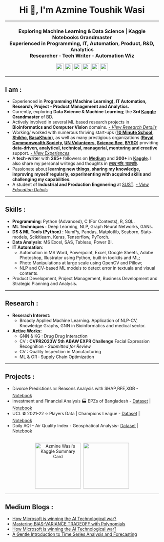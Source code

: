 <h1 align="center">Hi 👋, I'm Azmine Toushik Wasi</h1>

---
<h3 align="center">
Exploring Machine Learning & Data Science | Kaggle Notebooks Grandmaster </br> 
Experienced in Programming, IT, Automation, Product, R&D, Analytics </br> 
Researcher - Tech Writer - Automation Wiz
</h3>

<p align=center>
<a href="https://www.linkedin.com/in/azmine-toushik-wasi/"><img height="25" src="https://img.shields.io/badge/Linkedin-%2920beff"></a>
<a href="https://www.kaggle.com/azminetoushikwasi"><img height="25" src="https://img.shields.io/badge/Kaggle-%2320beff"></a>
<a href="https://azminewasi.github.io"><img height="25" src="https://img.shields.io/badge/Website-%1020beff"></a>
<a href="https://medium.com/@azmine_wasi"><img height="25" src="https://img.shields.io/badge/Medium-%1020beff"></a>
<a href="https://www.researchgate.net/profile/Azmine-Toushik-Wasi/"><img height="25" src="https://img.shields.io/badge/ResearchGate-%2320beff"></a>
<a href="https://www.facebook.com/cholche.gari.zatrabari/"><img height="25" src="https://img.shields.io/badge/Facebook-%2920beff"></a>
</p>

---
## **I am** :
- Experienced in **Programming (Machine Learning), IT Automation, Research, Project - Product Management and Analytics.**
- Currently, exploring **Data Science & Machine Learning**; the **3rd [Kaggle](https://www.kaggle.com/azminetoushikwasi/) Grandmaster** of BD.
- Actively involved in several ML based research projects in **Bioinformatics and Computer Vision** domains. [*- View Research Details*](https://azminewasi.github.io/#research)
- Working/ worked with numerous thriving start-ups (**[10 Minute School](https://10minuteschool.com/), [Shikho](https://shikho.tech/), [BasaKhujo](https://www.basakhujo.com/)**), as well as many prestigious organizations (**[Royal Commonwealth Society](https://www.linkedin.com/company/royal-commonwealth-society/), [UN Volunteers](https://www.linkedin.com/company/united-nations-volunteers/), [Science Bee](https://www.sciencebee.com.bd/), [BYSO](https://www.linkedin.com/company/byso-bd/)**) providing **data-driven, analytical, technical, managerial, mentoring and creative** support. [*- View Experiences*](https://azminewasi.github.io/#resume) </br>
- A **tech-write**r with **265+** followers on [**Medium**](https://medium.com/@azmine_wasi) and **300+** in [**Kaggle**](https://www.kaggle.com/azminetoushikwasi/). I also share my personal writngs and thoughts in [**চলছে গাড়ি, যাত্রাবাড়ি**](https://www.facebook.com/cholche.gari.zatrabari/).
- Passionate about **learning new things, sharing my knowledge, improving myself regularly, experimenting with acquired skills and challenging my capabilities**.
- A student of **Industrial and Production Engnnering** at [SUST](https://www.sust.edu/). [*- View Education Details*](https://azminewasi.github.io/#education)

---

## **Skills** :
- **Programming**: Python (Advanced), C (For Contests), R, SQL.
- **ML Techniques** : Deep Learning, NLP, Graph Neural Networks, GANs.
- **DS & ML Tools (Python)** : NumPy, Pandas, Matplotlib, Seaborn, Stats-models, Scikitlearn, Keras, Tensorflow, PyTorch.
- **Data Analysis**: MS Excel, SAS, Tableau, Power BI.
- **IT Automation**: 
  - Automation in MS Word, Powerpoint, Excel, Google Sheets, Adobe Photoshop, Illustrator using Python, built-in toolkits and ML; 
  - Photo Manipulations at large scale using OpenCV and Pillow; 
  - NLP and CV-based ML models to detect error in textuala and visual contents.
- Product Development, Project Management, Business Development and Strategic Planning and Analysis.

---

## **Research** :
- **Reserach Interest:** 
  - Broadly Applied Machine Learning. Application of NLP-CV, Knowledge Graphs, GNN in Bioinformatics and medical sector.
- [**Active Works:**](https://azminewasi.github.io/#research)
   - GNN & KG : Drug Drug Interaction
   - CV : **CVPR2023W 5th ABAW EXPR Challenge** Facial Expression Recognition - *Submitted for Review*
   - CV : Quality Inspection in Manufacturing
   - ML & OR : Supply Chain Optimization
   
  
---
  
## **Projects** :
  - Divorce Predictions 📊 Reasons Analysis with SHAP,RFE,XGB - [Notebook](https://www.kaggle.com/code/azminetoushikwasi/divorce-xgboost-analysis-with-pca-shap-tsne)
  - Investment and Financial Analysis 🏭 EPZs of Bangladesh - [Dataset](https://www.kaggle.com/datasets/azminetoushikwasi/-epzs-of-bangladesh-investors-data) | [Notebook](https://www.kaggle.com/code/azminetoushikwasi/eda-statistical-analytics-epzs-of-bangladesh)
  - UCL ⚽ 2021-22 ⭐ Players Data | Champions League - [Dataset](https://www.kaggle.com/datasets/azminetoushikwasi/ucl-202122-uefa-champions-league) | [Notebook](https://www.kaggle.com/code/azminetoushikwasi/ucl-eda-viz-2021-22-players-teams)
  - Daily AQI - Air Quality Index - Geosphatical Analysis- [Dataset](https://www.kaggle.com/datasets/azminetoushikwasi/aqi-air-quality-index-scheduled-daily-update) | [Notebook](https://www.kaggle.com/code/azminetoushikwasi/daily-aqi-air-quality-index-scheduled)

<p align=center>
  </br>
<img src="https://kaggle-card.chienhsiang-hung.eu.org/api/svg?azminetoushikwasi" alt="Azmine Wasi's Kaggle Summary Card" height="150"/>&nbsp;
<img src="https://github-readme-stats.vercel.app/api?username=azminewasi&show_icons=true" height="150"/>
</p>

---

## **Medium Blogs** :
- [How Microsoft is winning the AI Technological war?](https://medium.com/@azmine_wasi/xgboost-wrestling-with-hyperparameters-detailed-guide-part-01-3ecc8280f02b)
- [Mastering BIAS-VARIANCE TRADEOFF with Polynomials](https://medium.com/@azmine_wasi/mastering-bias-variance-tradeoff-with-polynomials-azminewasi-e58530f8b588)
- [How Microsoft is winning the AI Technological war?](https://medium.com/@azmine_wasi/how-microsoft-is-winning-the-ai-technological-war-5ba7688e2ed4)
- [A Gentle Introduction to Time Series Analysis and Forecasting](https://medium.com/@azmine_wasi/a-gentle-introduction-to-time-series-analysis-and-forecasting-700e244fe027)
